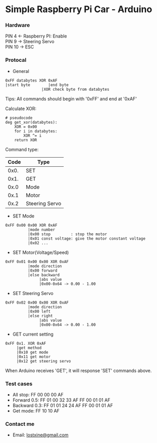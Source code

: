 # Simple Raspberry Pi Car - Arduino

### Hardware
PIN 4  <- Raspberry PI: Enable</br>
PIN 9  -> Steering Servo</br>
PIN 10 -> ESC

### Protocal
* General
```
0xFF databytes XOR 0xAF
|start byte        |end byte
                |XOR check byte from databytes
```
Tips: All commands should begin with '0xFF' and end at '0xAF'

Calculate XOR:
```
# pseudocode
deg get_xor(databytes):
    XOR = 0x00
    for i in databytes:
        XOR ^= i
    return XOR
```

Command type:

|Code|Type|
|----|----|
|0x0.|SET|
|0x1.|GET|
|0x.0|Mode|
|0x.1|Motor|
|0x.2|Steering Servo|

* SET Mode
```
0xFF 0x00 0x00 XOR 0xAF
          |mode number
          |0x00 stop         : stop the motor
          |0x01 const voltage: give the motor constant voltage
          |0x02 ...
```

* SET Motor(Voltage/Speed)
```
0xFF 0x01 0x00 0x00 XOR 0xAF
          |mode direction
          |0x00 forward
          |else backward
               |abs value
               |0x00-0x64 -> 0.00 - 1.00
```

* SET Steering Servo
```
0xFF 0x02 0x00 0x00 XOR 0xAF
          |mode direction
          |0x00 left
          |else right
               |abs value
               |0x00-0x64 -> 0.00 - 1.00
```

* GET current setting
```
0xFF 0x1. XOR 0xAF
     |get method
     |0x10 get mode
     |0x11 get motor
     |0x12 get steering servo
```
When Arduino receives 'GET', it will response 'SET' commands above.

### Test cases
* All stop: FF 00 00 00 AF
* Forward 0.5: FF 01 00 32 33 AF FF 00 01 01 AF
* Backward 0.3: FF 01 01 24 24 AF FF 00 01 01 AF
* Get mode: FF 10 10 AF


### Contact me
* Email: lostxine@gmail.com
